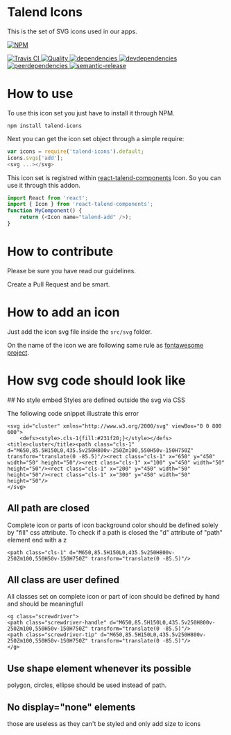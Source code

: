 # Talend Icons

This is the set of SVG icons used in our apps.


[![NPM][npm-icon] ][npm-url]

[![Travis CI][travis-ci-image] ][travis-ci-url]
[![Quality][quality-badge] ][quality-url]
[![dependencies][dependencies-image] ][dependencies-url]
[![devdependencies][devdependencies-image] ][devdependencies-url]
[![peerdependencies][peerdependencies-image] ][peerdependencies-url]
[![semantic-release](https://img.shields.io/badge/%20%20%F0%9F%93%A6%F0%9F%9A%80-semantic--release-e10079.svg)](https://github.com/semantic-release/semantic-release)

[npm-icon]: https://nodei.co/npm/talend-icons.svg?downloads=true
[npm-url]: https://npmjs.org/package/talend-icons
[travis-ci-image]: https://travis-ci.org/Talend/icons.svg?branch=master
[travis-ci-url]: https://travis-ci.org/Talend/icons

[dependencies-image]: https://david-dm.org/Talend/icons.svg
[dependencies-url]: https://david-dm.org/Talend/icons
[devdependencies-image]: https://david-dm.org/Talend/icons/dev-status.svg
[devdependencies-url]: https://david-dm.org/Talend/icons#info=devDependencies
[peerdependencies-image]: https://david-dm.org/Talend/icons/peer-status.svg
[peerdependencies-url]: https://david-dm.org/Talend/icons?type=peer

[quality-badge]: http://npm.packagequality.com/shield/talend-icons.svg
[quality-url]: http://packagequality.com/#?package=talend-icons


# How to use

To use this icon set you just have to install it through NPM.

```shell
npm install talend-icons
```

Next you can get the icon set object through a simple require:

```javascript
var icons = require('talend-icons').default;
icons.svgs['add'];
<svg ...></svg>
```

This icon set is registred within [react-talend-components](https://github.com/Talend/react-talend-components) Icon. So you can use it through this addon.

```javascript
import React from 'react';
import { Icon } from 'react-talend-components';
function MyComponent() {
	return (<Icon name="talend-add" />);
}
```

# How to contribute

Please be sure you have read our guidelines.

Create a Pull Request and be smart.

# How to add an icon

Just add the icon svg file inside the `src/svg` folder.

On the name of the icon we are following same rule as [fontawesome project](http://fontawesome.io/icons/).

# How svg code should look like
## No style embed
Styles are defined outside the svg via CSS

The following code snippet illustrate this error
```
<svg id="cluster" xmlns="http://www.w3.org/2000/svg" viewBox="0 0 800 600">
	<defs><style>.cls-1{fill:#231f20;}</style></defs><title>cluster</title><path class="cls-1" d="M650,85.5H150L0,435.5v250H800v-250Zm100,550H50v-150H750Z" transform="translate(0 -85.5)"/><rect class="cls-1" x="650" y="450" width="50" height="50"/><rect class="cls-1" x="100" y="450" width="50" height="50"/><rect class="cls-1" x="200" y="450" width="50" height="50"/><rect class="cls-1" x="300" y="450" width="50" height="50"/>
</svg>
```

## All path are closed
Complete icon or parts of icon background color should be defined solely by "fill" css attribute.
To check if a path is closed the "d" attribute of "path" element end with a z
```
<path class="cls-1" d="M650,85.5H150L0,435.5v250H800v-250Zm100,550H50v-150H750Z" transform="translate(0 -85.5)"/>
```

## All class are user defined
All classes set on complete icon or part of icon should be defined by hand and should be meaningfull
```
<g class="screwdriver">
<path class="screwdriver-handle" d="M650,85.5H150L0,435.5v250H800v-250Zm100,550H50v-150H750Z" transform="translate(0 -85.5)"/>
<path class="screwdriver-tip" d="M650,85.5H150L0,435.5v250H800v-250Zm100,550H50v-150H750Z" transform="translate(0 -85.5)"/>
</g>
```
## Use shape element whenever its possible
polygon, circles, ellipse should be used instead of path.

## No display="none" elements
those are useless as they can't be styled and only add size to icons

